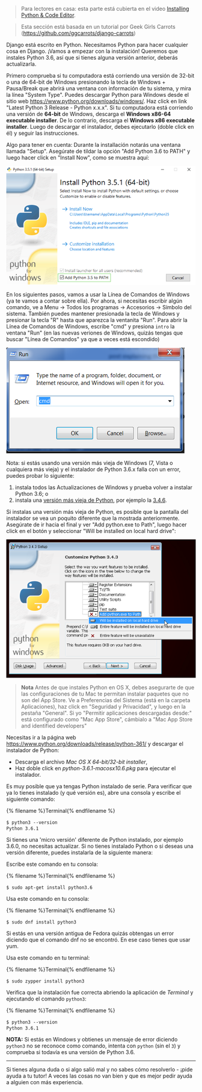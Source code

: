> Para lectores en casa: esta parte está cubierta en el video [Installing Python & Code Editor](https://www.youtube.com/watch?v=pVTaqzKZCdA).

> Esta sección está basada en un tutorial por Geek Girls Carrots (https://github.com/ggcarrots/django-carrots)

Django está escrito en Python. Necesitamos Python para hacer cualquier cosa en Django. ¡Vamos a empezar con la instalación! Queremos que instales Python 3.6, así que si tienes alguna versión anterior, deberás actualizarla.

<!--sec data-title="Install Python: Windows" data-id="python_windows" data-collapse=true ces-->

Primero comprueba si tu computadora está corriendo una versión de 32-bit o una de 64-bit de Windows presionando la tecla de Windows + Pausa/Break que abrirá una ventana con información de tu sistema, y mira la línea "System Type". Puedes descargar Python para Windows desde el sitio web https://www.python.org/downloads/windows/. Haz click en link "Latest Python 3 Release - Python x.x.x". Si tu computadora está corriendo una versión de **64-bit** de Windows, descarga el **Windows x86-64 executable installer**. De lo contrario, descarga el **Windows x86 executable installer**. Luego de descargar el instalador, debes ejecutarlo (doble click en él) y seguir las instrucciones.

Algo para tener en cuenta: Durante la installación notarás una ventana llamada "Setup". Asegúrate de tildar la opción "Add Python 3.6 to PATH" y luego hacer click en "Install Now", como se muestra aquí:

![No te olvides de agregar Python al Path](../python_installation/images/python-installation-options.png)

En los siguientes pasos, vamos a usar la Línea de Comandos de Windows (ya te vamos a contar sobre ella). Por ahora, si necesitas escribir algún comando, ve a Menu → Todos los programas → Accesorios → Símbolo del sistema. También puedes mantener presionada la tecla de Windows y presionar la tecla "R" hasta que aparezca la ventanita "Run". Para abrir la Línea de Comandos de Windows, escribe "cmd" y presiona `intro` la ventana "Run" (en las nuevas veriones de Windows, quizás tengas que buscar "Línea de Comandos" ya que a veces está escondido)

![Type "cmd" in the "Run" window](../python_installation/images/windows-plus-r.png)

Nota: si estás usando una versión más vieja de Windows (7, Vista o cualquiera más vieja) y el instalador de Python 3.6.x falla con un error, puedes probar lo siguiente:
1. instala todos las Actualizaciones de Windows y prueba volver a instalar Python 3.6; o
2. instala una [versión más vieja de Python](https://www.python.org/downloads/windows/), por ejemplo la [3.4.6](https://www.python.org/downloads/release/python-346/).

Si instalas una versión más vieja de Python, es posible que la pantalla del instalador se vea un poquito diferente que la mostrada anteriormente. Asegúrate de ir hacia el final y ver "Add python.exe to Path", luego hacer click en el botón y seleccionar "Will be installed on local hard drive":

![Add Python to the Path, older versions](../python_installation/images/add_python_to_windows_path.png)

<!--endsec-->

<!--sec data-title="Install Python: OS X" data-id="python_OSX"
data-collapse=true ces-->

> **Nota** Antes de que instales Python en OS X, debes asegurarte de que las configuraciones de tu Mac te permitan instalar paquetes que no son del App Store. Ve a Preferencias del Sistema (está en la carpeta Aplicaciones), haz click en "Seguridad y Privacidad", y luego en la pestaña "General". Si yo "Permitir aplicaciones descargadas desde:" está configurado como "Mac App Store", cámbialo a "Mac App Store and identified developers"

Necesitas ir a la página web https://www.python.org/downloads/release/python-361/ y descargar el instalador de Python:

* Descarga el archivo *Mac OS X 64-bit/32-bit installer*,
* Haz doble click en *python-3.6.1-macosx10.6.pkg* para ejecutar el instalador.

<!--endsec-->

<!--sec data-title="Install Python: Linux" data-id="python_linux"
data-collapse=true ces-->

Es muy posible que ya tengas Python instalado de serie. Para verificar que ya lo tienes instalado (y qué versión es), abre una consola y escribe el siguiente comando:

{% filename %}Terminal{% endfilename %}
```
$ python3 --version
Python 3.6.1
```

Si tienes una 'micro versión' diferente de Python instalado, por ejemplo 3.6.0, no necesitas actualizar. Si no tienes instalado Python o si deseas una versión diferente, puedes instalarla de la siguiente manera:

<!--endsec-->

<!--sec data-title="Install Python: Debian o Ubuntu" data-id="python_debian"
data-collapse=true ces-->

Escribe este comando en tu consola:

{% filename %}Terminal{% endfilename %}
```
$ sudo apt-get install python3.6
```


<!--endsec-->

<!--sec data-title="Install Python: Fedora" data-id="python_fedora"
data-collapse=true ces-->

Usa este comando en tu consola:

{% filename %}Terminal{% endfilename %}
```
$ sudo dnf install python3
```

Si estás en una versión antigua de Fedora quizás obtengas un error diciendo que el comando dnf no se encontró. En ese caso tienes que usar yum.

<!--endsec-->

<!--sec data-title="Install Python: openSUSE" data-id="python_openSUSE"
data-collapse=true ces-->

Usa este comando en tu terminal:

{% filename %}Terminal{% endfilename %}
```
$ sudo zypper install python3
```

<!--endsec-->

Verifica que la instalación fue correcta abriendo la aplicación de *Terminal* y ejecutando el comando `python3`:

{% filename %}Terminal{% endfilename %}
```
$ python3 --version
Python 3.6.1
```

**NOTA:** Si estás en Windows y obtienes un mensaje de error diciendo `python3` no se reconoce como comando, intenta con `python` (sin el `3`) y comprueba si todavía es una versión de Python 3.6.

----

Si tienes alguna duda o si algo salió mal y no sabes cómo resolverlo - ¡pide ayuda a tu tutor! A veces las cosas no van bien y que es mejor pedir ayuda a alguien con más experiencia.
